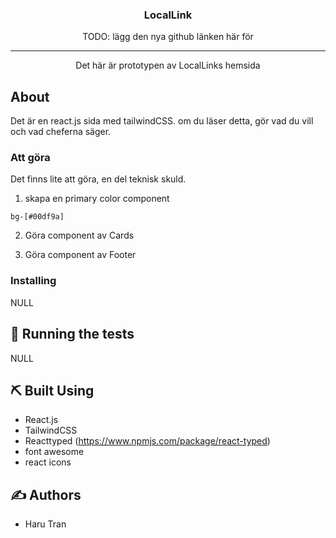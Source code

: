 <h3 align="center">LocalLink</h3>

<div align="center">
TODO: lägg den nya github länken här för
</div>

---

<p align="center"> Det här är prototypen av LocalLinks hemsida
    <br> 
</p>

## About <a name = "about"></a>

Det är en react.js sida med tailwindCSS. om du läser detta, gör vad du vill och vad cheferna säger.

### Att göra

Det finns lite att göra, en del teknisk skuld.

1. skapa en primary color component

```
bg-[#00df9a]
```

2. Göra component av Cards

3. Göra component av Footer

### Installing

NULL

## 🔧 Running the tests <a name = "tests"></a>

NULL

## ⛏️ Built Using <a name = "built_using"></a>

- React.js
- TailwindCSS
- Reacttyped (https://www.npmjs.com/package/react-typed)
- font awesome
- react icons

## ✍️ Authors <a name = "authors"></a>

- Haru Tran
